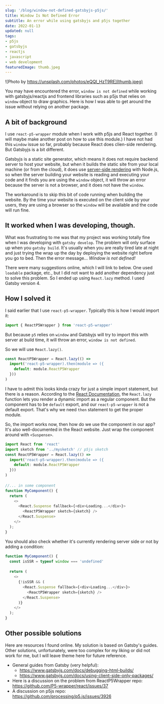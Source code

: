 ```yaml
---
slug: '/blog/window-not-defined-gatsbyjs-p5js/'
title: Window Is Not Defined Error
subtitle: An error while using gatsbyjs and p5js together
date: 2022-01-13
updated: null
tags:
- p5js
- gatsbyjs
- reactjs
- javascript
- web development
featuredImage: thumb.jpeg
---
```


![Photo by https://unsplash.com/photos/eQQI_HzT9RE](thumb.jpeg)

You may have encountered the error, `window is not defined` while working with gatsbyjs/reactjs and frontend libraries such as p5js that relies on `window` object to draw graphics. Here is how I was able to get around the issue without relying on another package.

## A bit of background
I use `react-p5-wrapper` module when I work with p5js and React together. (I will maybe make another post on how to use this module.) I have not had this `window` issue so far, probably because React does clien-side rendering. But Gatsbyjs is a bit different.

Gatsbyjs is a static site generator, which means it does not require backend server to host your website, but when it builds the static site from your local machine (or from the cloud), it does use [server-side rendering](https://www.gatsbyjs.com/docs/glossary/server-side-rendering/) with Node.js, so when the server building your website is reading and executing your code and it finds you are using the `window` object, it will throw an error because the server is not a browser, and it does not have the `window`.

The workaround is to skip this bit of code running when building the website. By the time your website is executed on the client side by your users, they are using a browser so the `window` will be available and the code will run fine.

## It worked when I was developing, though.
What was frustrating to me was that my project was working totally fine when I was developing with `gatsby develop`. The problem will only surface up when you `gatsby build`. It's usually when you are really tired late at night and just trying the wrap up the day by deploying the website right before you go to bed. Then the error message... *Window is not defined!* 

There were many suggestions online, which I will link to below. One used `loadable` package, etc., but I did not want to add another dependency just to solve this problem. So I ended up using `React.lazy` method. I used Gatsby version 4.

## How I solved it
I said earlier that I use `react-p5-wrapper`. Typically this is how I would import it:

```js
import { ReactP5Wrapper } from 'react-p5-wrapper'
```

But because `p5` relies on `window` and Gatsbyjs will try to import this with server at build time, it will throw an error, `window is not defined`.

So we will use `React.lazy()`.

```js
const ReactP5Wrapper = React.lazy(() => 
  import('react-p5-wrapper).then(module => ({
    default: module.ReactP5Wrapper
  }))
)
```
I have to admit this looks kinda crazy for just a simple import statement, but there is a reason. According to the [React Documentation](https://reactjs.org/docs/code-splitting.html#reactlazy), the `React.lazy` function lets you render a dynamic import as a regular component. But the component has to be `default` export, and our `react-p5-wrapper` is not a default export. That's why we need `then` statement to get the proper module.

So, the import works now, then how do we use the component in our app? It's also well-documented in the React website. Just wrap the component around with `<Suspense>`.

```js
import React from 'react'
import sketch from '../mysketch' // p5js sketch
const ReactP5Wrapper = React.lazy(() => 
  import('react-p5-wrapper).then(module => ({
    default: module.ReactP5Wrapper
  }))
)

//... in some component
function MyComponent() {
  return (
    <>
      <React.Suspense fallback={<div>Loading...</div>}>
        <ReactP5Wrapper sketch={sketch} />
      </React.Suspense>
    </>
  );
}
```

You should also check whether it's currently rendering server side or not by adding a condition:

```js
function MyComponent() {
  const isSSR = typeof window === 'undefined'

  return (
    <>
      {!isSSR && (
        <React.Suspense fallback={<div>Loading...</div>}>
          <ReactP5Wrapper sketch={sketch} />
        </React.Suspense>
      )}
    </>
  );
}
```
## Other possible solutions
Here are resources I found online. My solution is based on Gatsby's guides. Other solutions, unfortunately, were too complex for my liking or did not work for me, but I will leave theme here for future reference.

- General guides from Gatsby (very helpful): 
  - https://www.gatsbyjs.com/docs/debugging-html-builds/
  - https://www.gatsbyjs.com/docs/using-client-side-only-packages/
- Here is a discussion on the problem from ReactP5Wrapper repo: https://github.com/P5-wrapper/react/issues/37
- A discussion on p5js repo: https://github.com/processing/p5.js/issues/3926

